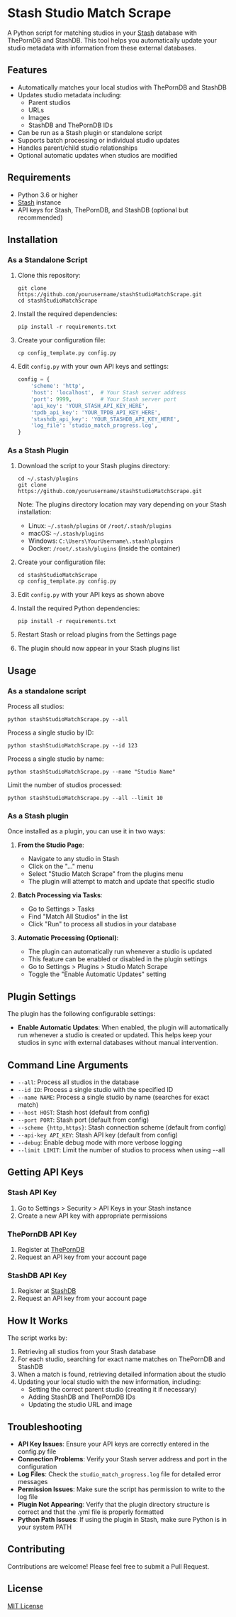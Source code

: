 # Stash Studio Match Scrape

A Python script for matching studios in your [Stash](https://github.com/stashapp/stash) database with ThePornDB and StashDB. This tool helps you automatically update your studio metadata with information from these external databases.

## Features

- Automatically matches your local studios with ThePornDB and StashDB
- Updates studio metadata including:
  - Parent studios
  - URLs
  - Images
  - StashDB and ThePornDB IDs
- Can be run as a Stash plugin or standalone script
- Supports batch processing or individual studio updates
- Handles parent/child studio relationships
- Optional automatic updates when studios are modified

## Requirements

- Python 3.6 or higher
- [Stash](https://github.com/stashapp/stash) instance
- API keys for Stash, ThePornDB, and StashDB (optional but recommended)

## Installation

### As a Standalone Script

1. Clone this repository:
   ```
   git clone https://github.com/yourusername/stashStudioMatchScrape.git
   cd stashStudioMatchScrape
   ```

2. Install the required dependencies:
   ```
   pip install -r requirements.txt
   ```

3. Create your configuration file:
   ```
   cp config_template.py config.py
   ```

4. Edit `config.py` with your own API keys and settings:
   ```python
   config = {
       'scheme': 'http',
       'host': 'localhost',  # Your Stash server address
       'port': 9999,         # Your Stash server port
       'api_key': 'YOUR_STASH_API_KEY_HERE',
       'tpdb_api_key': 'YOUR_TPDB_API_KEY_HERE',
       'stashdb_api_key': 'YOUR_STASHDB_API_KEY_HERE',
       'log_file': 'studio_match_progress.log',
   }
   ```

### As a Stash Plugin

1. Download the script to your Stash plugins directory:
   ```
   cd ~/.stash/plugins
   git clone https://github.com/yourusername/stashStudioMatchScrape.git
   ```

   Note: The plugins directory location may vary depending on your Stash installation:
   - Linux: `~/.stash/plugins` or `/root/.stash/plugins`
   - macOS: `~/.stash/plugins`
   - Windows: `C:\Users\YourUsername\.stash\plugins`
   - Docker: `/root/.stash/plugins` (inside the container)

2. Create your configuration file:
   ```
   cd stashStudioMatchScrape
   cp config_template.py config.py
   ```

3. Edit `config.py` with your API keys as shown above

4. Install the required Python dependencies:
   ```
   pip install -r requirements.txt
   ```

5. Restart Stash or reload plugins from the Settings page

6. The plugin should now appear in your Stash plugins list

## Usage

### As a standalone script

Process all studios:
```
python stashStudioMatchScrape.py --all
```

Process a single studio by ID:
```
python stashStudioMatchScrape.py --id 123
```

Process a single studio by name:
```
python stashStudioMatchScrape.py --name "Studio Name"
```

Limit the number of studios processed:
```
python stashStudioMatchScrape.py --all --limit 10
```

### As a Stash plugin

Once installed as a plugin, you can use it in two ways:

1. **From the Studio Page**: 
   - Navigate to any studio in Stash
   - Click on the "..." menu
   - Select "Studio Match Scrape" from the plugins menu
   - The plugin will attempt to match and update that specific studio

2. **Batch Processing via Tasks**:
   - Go to Settings > Tasks
   - Find "Match All Studios" in the list
   - Click "Run" to process all studios in your database

3. **Automatic Processing (Optional)**:
   - The plugin can automatically run whenever a studio is updated
   - This feature can be enabled or disabled in the plugin settings
   - Go to Settings > Plugins > Studio Match Scrape
   - Toggle the "Enable Automatic Updates" setting

## Plugin Settings

The plugin has the following configurable settings:

- **Enable Automatic Updates**: When enabled, the plugin will automatically run whenever a studio is created or updated. This helps keep your studios in sync with external databases without manual intervention.

## Command Line Arguments

- `--all`: Process all studios in the database
- `--id ID`: Process a single studio with the specified ID
- `--name NAME`: Process a single studio by name (searches for exact match)
- `--host HOST`: Stash host (default from config)
- `--port PORT`: Stash port (default from config)
- `--scheme {http,https}`: Stash connection scheme (default from config)
- `--api-key API_KEY`: Stash API key (default from config)
- `--debug`: Enable debug mode with more verbose logging
- `--limit LIMIT`: Limit the number of studios to process when using --all

## Getting API Keys

### Stash API Key
1. Go to Settings > Security > API Keys in your Stash instance
2. Create a new API key with appropriate permissions

### ThePornDB API Key
1. Register at [ThePornDB](https://theporndb.net/)
2. Request an API key from your account page

### StashDB API Key
1. Register at [StashDB](https://stashdb.org/)
2. Request an API key from your account page

## How It Works

The script works by:
1. Retrieving all studios from your Stash database
2. For each studio, searching for exact name matches on ThePornDB and StashDB
3. When a match is found, retrieving detailed information about the studio
4. Updating your local studio with the new information, including:
   - Setting the correct parent studio (creating it if necessary)
   - Adding StashDB and ThePornDB IDs
   - Updating the studio URL and image

## Troubleshooting

- **API Key Issues**: Ensure your API keys are correctly entered in the config.py file
- **Connection Problems**: Verify your Stash server address and port in the configuration
- **Log Files**: Check the `studio_match_progress.log` file for detailed error messages
- **Permission Issues**: Make sure the script has permission to write to the log file
- **Plugin Not Appearing**: Verify that the plugin directory structure is correct and that the .yml file is properly formatted
- **Python Path Issues**: If using the plugin in Stash, make sure Python is in your system PATH

## Contributing

Contributions are welcome! Please feel free to submit a Pull Request.

## License

[MIT License](LICENSE) 